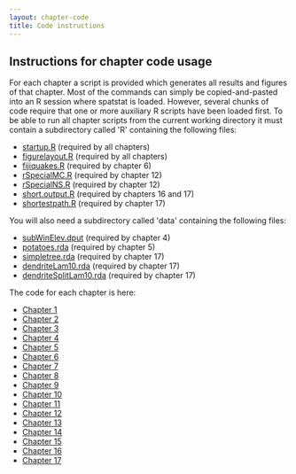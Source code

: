 ```yaml
---
layout: chapter-code
title: Code instructions
---
```


## Instructions for chapter code usage

For each chapter a script is provided which generates all results and figures of that chapter.
Most of the commands can simply be copied-and-pasted into an R session where spatstat is loaded.
However, several chunks of code require that one or more auxiliary R scripts have been loaded first.
To be able to run all chapter scripts from the current working directory it must contain a subdirectory called 'R' containing the following files:

- [startup.R](R/startup.html) (required by all chapters)
- [figurelayout.R](R/figurelayout.html) (required by all chapters)
- [fijiquakes.R](R/fijiquakes.html) (required by chapter 6)
- [rSpecialMC.R](R/rSpecialMC.html) (required by chapter 12)
- [rSpecialNS.R](R/rSpecialNS.html) (required by chapter 12)
- [short.output.R](R/short.output.html) (required by chapters 16 and 17)
- [shortestpath.R](R/shortestpath.html) (required by chapter 17)

You will also need a subdirectory called 'data' containing the following files:

- [subWinElev.dput](data/subWinElev.dput) (required by chapter 4)
- [potatoes.rda](data/potatoes.rda) (required by chapter 5)
- [simpletree.rda](data/simpletree.rda) (required by chapter 17)
- [dendriteLam10.rda](data/dendriteLam10.rda) (required by chapter 17)
- [dendriteSplitLam10.rda](data/dendriteSplitLam10.rda) (required by chapter 17)

The code for each chapter is here: 

- [Chapter 1](chapter01.html)
- [Chapter 2](chapter02.html)
- [Chapter 3](chapter03.html)
- [Chapter 4](chapter04.html)
- [Chapter 5](chapter05.html)
- [Chapter 6](chapter06.html)
- [Chapter 7](chapter07.html)
- [Chapter 8](chapter08.html)
- [Chapter 9](chapter09.html)
- [Chapter 10](chapter10.html)
- [Chapter 11](chapter11.html)
- [Chapter 12](chapter12.html)
- [Chapter 13](chapter13.html)
- [Chapter 14](chapter14.html)
- [Chapter 15](chapter15.html)
- [Chapter 16](chapter16.html)
- [Chapter 17](chapter17.html)
